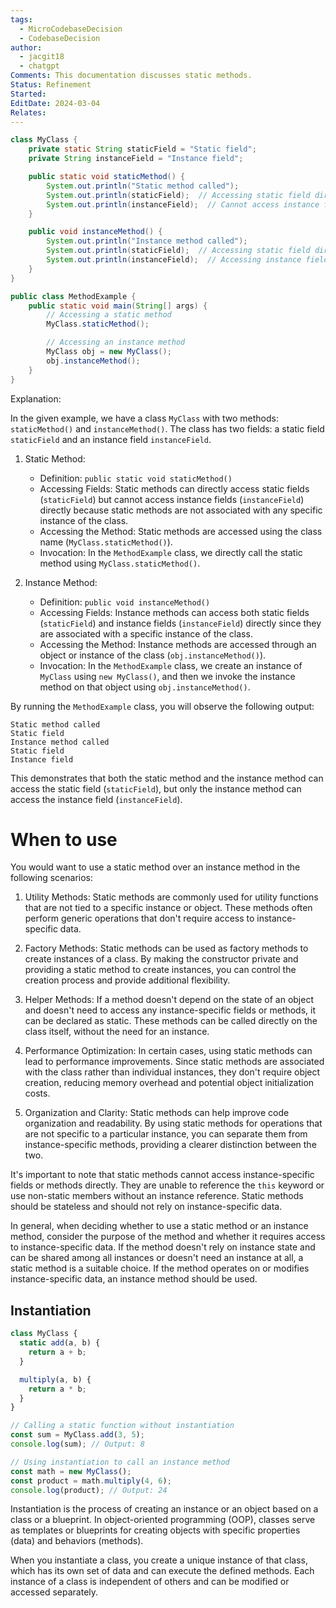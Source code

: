 ```yaml
---
tags:
  - MicroCodebaseDecision
  - CodebaseDecision
author:
  - jacgit18
  - chatgpt
Comments: This documentation discusses static methods.
Status: Refinement
Started: 
EditDate: 2024-03-04
Relates:
---
```


```java
class MyClass {
    private static String staticField = "Static field";
    private String instanceField = "Instance field";

    public static void staticMethod() {
        System.out.println("Static method called");
        System.out.println(staticField);  // Accessing static field directly
        System.out.println(instanceField);  // Cannot access instance field directly
    }

    public void instanceMethod() {
        System.out.println("Instance method called");
        System.out.println(staticField);  // Accessing static field directly
        System.out.println(instanceField);  // Accessing instance field directly
    }
}

public class MethodExample {
    public static void main(String[] args) {
        // Accessing a static method
        MyClass.staticMethod();

        // Accessing an instance method
        MyClass obj = new MyClass();
        obj.instanceMethod();
    }
}
```



Explanation:

In the given example, we have a class `MyClass` with two methods: `staticMethod()` and `instanceMethod()`. The class has two fields: a static field `staticField` and an instance field `instanceField`.

1. Static Method:
   - Definition: `public static void staticMethod()`
   - Accessing Fields: Static methods can directly access static fields (`staticField`) but cannot access instance fields (`instanceField`) directly because static methods are not associated with any specific instance of the class.
   - Accessing the Method: Static methods are accessed using the class name (`MyClass.staticMethod()`).
   - Invocation: In the `MethodExample` class, we directly call the static method using `MyClass.staticMethod()`.

2. Instance Method:
   - Definition: `public void instanceMethod()`
   - Accessing Fields: Instance methods can access both static fields (`staticField`) and instance fields (`instanceField`) directly since they are associated with a specific instance of the class.
   - Accessing the Method: Instance methods are accessed through an object or instance of the class (`obj.instanceMethod()`).
   - Invocation: In the `MethodExample` class, we create an instance of `MyClass` using `new MyClass()`, and then we invoke the instance method on that object using `obj.instanceMethod()`.

By running the `MethodExample` class, you will observe the following output:

```
Static method called
Static field
Instance method called
Static field
Instance field
```

This demonstrates that both the static method and the instance method can access the static field (`staticField`), but only the instance method can access the instance field (`instanceField`).



# When to use

You would want to use a static method over an instance method in the following scenarios:

1. Utility Methods: Static methods are commonly used for utility functions that are not tied to a specific instance or object. These methods often perform generic operations that don't require access to instance-specific data.

2. Factory Methods: Static methods can be used as factory methods to create instances of a class. By making the constructor private and providing a static method to create instances, you can control the creation process and provide additional flexibility.

3. Helper Methods: If a method doesn't depend on the state of an object and doesn't need to access any instance-specific fields or methods, it can be declared as static. These methods can be called directly on the class itself, without the need for an instance.

4. Performance Optimization: In certain cases, using static methods can lead to performance improvements. Since static methods are associated with the class rather than individual instances, they don't require object creation, reducing memory overhead and potential object initialization costs.

5. Organization and Clarity: Static methods can help improve code organization and readability. By using static methods for operations that are not specific to a particular instance, you can separate them from instance-specific methods, providing a clearer distinction between the two.

It's important to note that static methods cannot access instance-specific fields or methods directly. They are unable to reference the `this` keyword or use non-static members without an instance reference. Static methods should be stateless and should not rely on instance-specific data.

In general, when deciding whether to use a static method or an instance method, consider the purpose of the method and whether it requires access to instance-specific data. If the method doesn't rely on instance state and can be shared among all instances or doesn't need an instance at all, a static method is a suitable choice. If the method operates on or modifies instance-specific data, an instance method should be used.

## Instantiation

```javascript
class MyClass {
  static add(a, b) {
    return a + b;
  }

  multiply(a, b) {
    return a * b;
  }
}

// Calling a static function without instantiation
const sum = MyClass.add(3, 5);
console.log(sum); // Output: 8

// Using instantiation to call an instance method
const math = new MyClass();
const product = math.multiply(4, 6);
console.log(product); // Output: 24
```
Instantiation is the process of creating an instance or an object based on a class or a blueprint. In object-oriented programming (OOP), classes serve as templates or blueprints for creating objects with specific properties (data) and behaviors (methods).

When you instantiate a class, you create a unique instance of that class, which has its own set of data and can execute the defined methods. Each instance of a class is independent of others and can be modified or accessed separately.